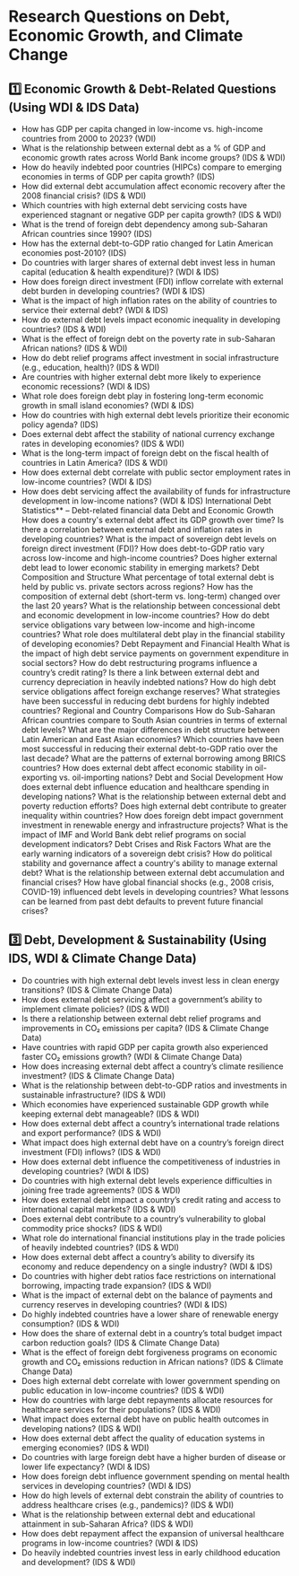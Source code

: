 # Research Questions on Debt, Economic Growth, and Climate Change

## 1️⃣ Economic Growth & Debt-Related Questions (Using WDI & IDS Data)
- How has GDP per capita changed in low-income vs. high-income countries from 2000 to 2023? (WDI)
- What is the relationship between external debt as a % of GDP and economic growth rates across World Bank income groups? (IDS & WDI)
- How do heavily indebted poor countries (HIPCs) compare to emerging economies in terms of GDP per capita growth? (IDS)
- How did external debt accumulation affect economic recovery after the 2008 financial crisis? (IDS & WDI)
- Which countries with high external debt servicing costs have experienced stagnant or negative GDP per capita growth? (IDS & WDI)
- What is the trend of foreign debt dependency among sub-Saharan African countries since 1990? (IDS)
- How has the external debt-to-GDP ratio changed for Latin American economies post-2010? (IDS)
- Do countries with larger shares of external debt invest less in human capital (education & health expenditure)? (WDI & IDS)
- How does foreign direct investment (FDI) inflow correlate with external debt burden in developing countries? (WDI & IDS)
- What is the impact of high inflation rates on the ability of countries to service their external debt? (WDI & IDS)
- How do external debt levels impact economic inequality in developing countries? (IDS & WDI)
- What is the effect of foreign debt on the poverty rate in sub-Saharan African nations? (IDS & WDI)
- How do debt relief programs affect investment in social infrastructure (e.g., education, health)? (IDS & WDI)
- Are countries with higher external debt more likely to experience economic recessions? (WDI & IDS)
- What role does foreign debt play in fostering long-term economic growth in small island economies? (WDI & IDS)
- How do countries with high external debt levels prioritize their economic policy agenda? (IDS)
- Does external debt affect the stability of national currency exchange rates in developing economies? (IDS & WDI)
- What is the long-term impact of foreign debt on the fiscal health of countries in Latin America? (IDS & WDI)
- How does external debt correlate with public sector employment rates in low-income countries? (WDI & IDS)
- How does debt servicing affect the availability of funds for infrastructure development in low-income nations? (WDI & IDS)
International Debt Statistics** – Debt-related financial data
Debt and Economic Growth
How does a country's external debt affect its GDP growth over time?
Is there a correlation between external debt and inflation rates in developing countries?
What is the impact of sovereign debt levels on foreign direct investment (FDI)?
How does debt-to-GDP ratio vary across low-income and high-income countries?
Does higher external debt lead to lower economic stability in emerging markets?
Debt Composition and Structure
What percentage of total external debt is held by public vs. private sectors across regions?
How has the composition of external debt (short-term vs. long-term) changed over the last 20 years?
What is the relationship between concessional debt and economic development in low-income countries?
How do debt service obligations vary between low-income and high-income countries?
What role does multilateral debt play in the financial stability of developing economies?
Debt Repayment and Financial Health
What is the impact of high debt service payments on government expenditure in social sectors?
How do debt restructuring programs influence a country’s credit rating?
Is there a link between external debt and currency depreciation in heavily indebted nations?
How do high debt service obligations affect foreign exchange reserves?
What strategies have been successful in reducing debt burdens for highly indebted countries?
Regional and Country Comparisons
How do Sub-Saharan African countries compare to South Asian countries in terms of external debt levels?
What are the major differences in debt structure between Latin American and East Asian economies?
Which countries have been most successful in reducing their external debt-to-GDP ratio over the last decade?
What are the patterns of external borrowing among BRICS countries?
How does external debt affect economic stability in oil-exporting vs. oil-importing nations?
Debt and Social Development
How does external debt influence education and healthcare spending in developing nations?
What is the relationship between external debt and poverty reduction efforts?
Does high external debt contribute to greater inequality within countries?
How does foreign debt impact government investment in renewable energy and infrastructure projects?
What is the impact of IMF and World Bank debt relief programs on social development indicators?
Debt Crises and Risk Factors
What are the early warning indicators of a sovereign debt crisis?
How do political stability and governance affect a country's ability to manage external debt?
What is the relationship between external debt accumulation and financial crises?
How have global financial shocks (e.g., 2008 crisis, COVID-19) influenced debt levels in developing countries?
What lessons can be learned from past debt defaults to prevent future financial crises?

## 3️⃣ Debt, Development & Sustainability (Using IDS, WDI & Climate Change Data)
- Do countries with high external debt levels invest less in clean energy transitions? (IDS & Climate Change Data)
- How does external debt servicing affect a government’s ability to implement climate policies? (IDS & WDI)
- Is there a relationship between external debt relief programs and improvements in CO₂ emissions per capita? (IDS & Climate Change Data)
- Have countries with rapid GDP per capita growth also experienced faster CO₂ emissions growth? (WDI & Climate Change Data)
- How does increasing external debt affect a country’s climate resilience investment? (IDS & Climate Change Data)
- What is the relationship between debt-to-GDP ratios and investments in sustainable infrastructure? (IDS & WDI)
- Which economies have experienced sustainable GDP growth while keeping external debt manageable? (IDS & WDI)
- How does external debt affect a country’s international trade relations and export performance? (IDS & WDI)
- What impact does high external debt have on a country’s foreign direct investment (FDI) inflows? (IDS & WDI)
- How does external debt influence the competitiveness of industries in developing countries? (WDI & IDS)
- Do countries with high external debt levels experience difficulties in joining free trade agreements? (IDS & WDI)
- How does external debt impact a country’s credit rating and access to international capital markets? (IDS & WDI)
- Does external debt contribute to a country’s vulnerability to global commodity price shocks? (IDS & WDI)
- What role do international financial institutions play in the trade policies of heavily indebted countries? (IDS & WDI)
- How does external debt affect a country’s ability to diversify its economy and reduce dependency on a single industry? (WDI & IDS)
- Do countries with higher debt ratios face restrictions on international borrowing, impacting trade expansion? (IDS & WDI)
- What is the impact of external debt on the balance of payments and currency reserves in developing countries? (WDI & IDS)
- Do highly indebted countries have a lower share of renewable energy consumption? (IDS & WDI)
- How does the share of external debt in a country’s total budget impact carbon reduction goals? (IDS & Climate Change Data)
- What is the effect of foreign debt forgiveness programs on economic growth and CO₂ emissions reduction in African nations? (IDS & Climate Change Data)
- Does high external debt correlate with lower government spending on public education in low-income countries? (IDS & WDI)
- How do countries with large debt repayments allocate resources for healthcare services for their populations? (IDS & WDI)
- What impact does external debt have on public health outcomes in developing nations? (IDS & WDI)
- How does external debt affect the quality of education systems in emerging economies? (IDS & WDI)
- Do countries with large foreign debt have a higher burden of disease or lower life expectancy? (WDI & IDS)
- How does foreign debt influence government spending on mental health services in developing countries? (WDI & IDS)
- How do high levels of external debt constrain the ability of countries to address healthcare crises (e.g., pandemics)? (IDS & WDI)
- What is the relationship between external debt and educational attainment in sub-Saharan Africa? (IDS & WDI)
- How does debt repayment affect the expansion of universal healthcare programs in low-income countries? (WDI & IDS)
- Do heavily indebted countries invest less in early childhood education and development? (IDS & WDI)

